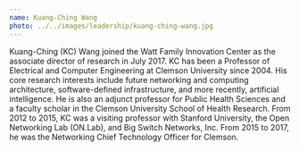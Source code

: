 ```yaml
---
name: Kuang-Ching Wang
photo: ../../images/leadership/kuang-ching-wang.jpg
---
```

Kuang-Ching (KC) Wang joined the Watt Family Innovation Center as the associate director of research in July 2017. KC has been a Professor of Electrical and Computer Engineering at Clemson University since 2004. His core research interests include future networking and computing architecture, software-defined infrastructure, and more recently, artificial intelligence. He is also an adjunct professor for Public Health Sciences and a faculty scholar in the Clemson University School of Health Research. From 2012 to 2015, KC was a visiting professor with Stanford University, the Open Networking Lab (ON.Lab), and Big Switch Networks, Inc. From 2015 to 2017, he was the Networking Chief Technology Officer for Clemson.